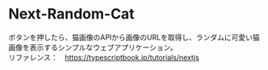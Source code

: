 # Next-Random-Cat

ボタンを押したら、猫画像のAPIから画像のURLを取得し、ランダムに可愛い猫画像を表示するシンプルなウェブアプリケーション。<br>
リファレンス：　https://typescriptbook.jp/tutorials/nextjs
